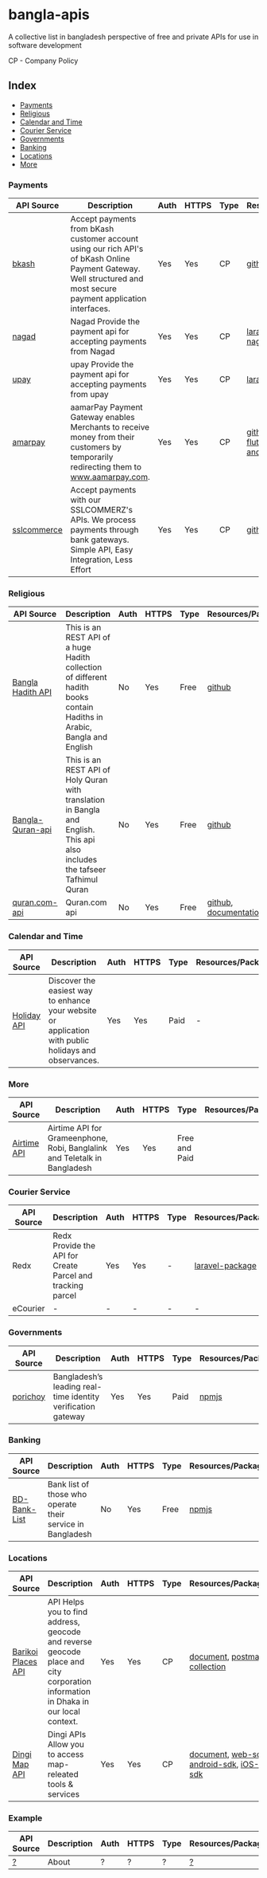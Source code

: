 # bangla-apis
A collective list in bangladesh perspective of free and private APIs for use in software development

CP - Company Policy

## Index
* [Payments](#payments)
* [Religious](#religious)
* [Calendar and Time](#calendar-and-time)
* [Courier Service](#courier-service)
* [Governments](#governments)
* [Banking](#banking)
* [Locations](#locations)
* [More](#more)

### Payments
API Source | Description | Auth | HTTPS | Type | Resources/Packages|
|---|---|---|---|---|---|
| [bkash](https://developer.bka.sh/) | Accept payments from bKash customer account using our rich API's of bKash Online Payment Gateway. Well structured and most secure payment application interfaces.| Yes | Yes | CP | [github-example](https://github.com/bKash-developer) |
| [nagad](https://nagad.com.bd/) | Nagad Provide the payment api for accepting payments from Nagad | Yes | Yes | CP | [laravel-nagad](https://github.com/codeboxrcodehub/nagad), [node-nagad](https://github.com/shahriar-shojib/nagad-payment-gateway) |
| [upay](https://www.upaybd.com/) | upay Provide the payment api for accepting payments from upay | Yes | Yes | CP | [laravel-upay](https://github.com/codeboxrcodehub/upay) |
| [amarpay](https://developer.aamarpay.com/) | aamarPay Payment Gateway enables Merchants to receive money from their customers by temporarily redirecting them to www.aamarpay.com. | Yes | Yes | CP | [github-example](https://github.com/aamarpay-dev), [flutter-package](https://github.com/aamarpay-dev/aamarPay-flutter), [android-library](https://github.com/aamarpay-dev/aamarPay-Android-Library) |
| [sslcommerce](https://developer.sslcommerz.com/) | Accept payments with our SSLCOMMERZ's APIs. We process payments through bank gateways. Simple API, Easy Integration, Less Effort | Yes | Yes | CP | [github-example](https://github.com/sslcommerz) |

### Religious
API Source | Description | Auth | HTTPS | Type | Resources/Packages|
|---|---|---|---|---|---|
| [Bangla Hadith API](https://github.com/alQuranBD/Bangla-Hadith-api) | This is an REST API of a huge Hadith collection of different hadith books contain Hadiths in Arabic, Bangla and English | No | Yes | Free | [github](https://github.com/alQuranBD/Bangla-Hadith-api) |
| [Bangla-Quran-api](https://github.com/alQuranBD/Bangla-Quran-api) | This is an REST API of Holy Quran with translation in Bangla and English. This api also includes the tafseer Tafhimul Quran | No | Yes | Free | [github](https://github.com/alQuranBD/Bangla-Quran-api) |
| [ quran.com-api](https://github.com/quran/quran.com-api) |  Quran.com api | No | Yes | Free | [github](https://github.com/quran/quran.com-api), [documentation](https://quran.api-docs.io/v3) |

### Calendar and Time
API Source | Description | Auth | HTTPS | Type | Resources/Packages|
|---|---|---|---|---|---|
| [Holiday API](https://holidayapi.com/docs) | Discover the easiest way to enhance your website or application with public holidays and observances. | Yes | Yes | Paid | - |

### More
API Source | Description | Auth | HTTPS | Type | Resources/Packages|
|---|---|---|---|---|---|
| [Airtime API](https://operators.reloadly.com/grameenphone-robi-banglalink-teletalk-bangladesh-airtime-api/) | Airtime API for Grameenphone, Robi, Banglalink and Teletalk in Bangladesh | Yes | Yes | Free and Paid |

### Courier Service
API Source | Description | Auth | HTTPS | Type | Resources/Packages|
|---|---|---|---|---|---|
| Redx | Redx Provide the API for Create Parcel and tracking parcel | Yes | Yes | - | [laravel-package](https://github.com/codeboxrcodehub/redx-courier) |
| eCourier | - | - | - | - | - |

### Governments
API Source | Description | Auth | HTTPS | Type | Resources/Packages|
|---|---|---|---|---|---|
| [porichoy](https://porichoy.gov.bd/) | Bangladesh’s leading real-time identity verification gateway | Yes | Yes | Paid | [npmjs](https://www.npmjs.com/package/porichoy) |

### Banking
API Source | Description | Auth | HTTPS | Type | Resources/Packages|
|---|---|---|---|---|---|
| [BD-Bank-List](https://github.com/khyrulAlam/BD-Bank-List) | Bank list of those who operate their service in Bangladesh | No | Yes | Free | [npmjs](https://www.npmjs.com/package/porichoy) |

### Locations
API Source | Description | Auth | HTTPS | Type | Resources/Packages|
|---|---|---|---|---|---|
| [Barikoi Places API](https://docs.barikoi.com/docs/intro/) | API Helps you to find address, geocode and reverse geocode place and city corporation information in Dhaka in our local context. | Yes | Yes | CP | [document](https://docs.barikoi.com/docs/intro/), [postman-collection](https://documenter.getpostman.com/view/2611089/RWTmvdtF) |
| [Dingi Map API](https://www.dingi.tech/docs/api/index.html) | Dingi APIs Allow you to access map-releated tools & services | Yes | Yes | CP | [document](https://www.dingi.tech/docs/api/index.html), [web-sdk](https://github.com/dingilive/map-integration-web/blob/master/map_view.html), [android-sdk](https://www.dingi.tech/docs/android-sdk/index.html), [iOS-sdk](https://www.dingi.tech/docs/ios-sdk/index.html)

### Example
API Source | Description | Auth | HTTPS | Type | Resources/Packages|
|---|---|---|---|---|---|
| [?](?) | About | ? | ? | ? | [?](?) |
